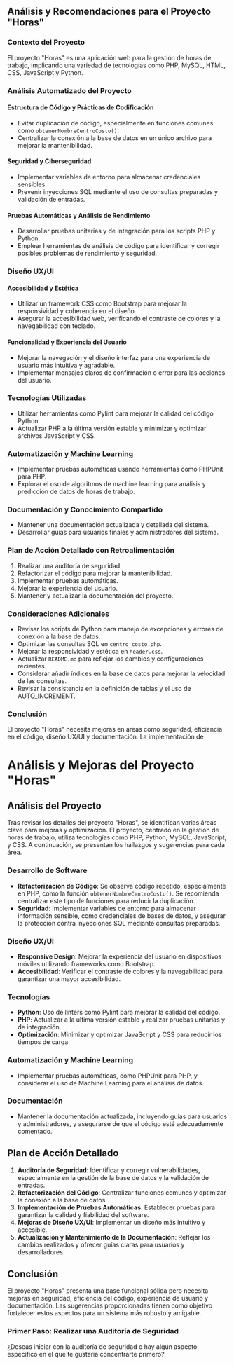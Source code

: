 ## Análisis y Recomendaciones para el Proyecto "Horas"

### Contexto del Proyecto
El proyecto "Horas" es una aplicación web para la gestión de horas de trabajo, implicando una variedad de tecnologías como PHP, MySQL, HTML, CSS, JavaScript y Python.

### Análisis Automatizado del Proyecto

#### Estructura de Código y Prácticas de Codificación
- Evitar duplicación de código, especialmente en funciones comunes como `obtenerNombreCentroCosto()`.
- Centralizar la conexión a la base de datos en un único archivo para mejorar la mantenibilidad.

#### Seguridad y Ciberseguridad
- Implementar variables de entorno para almacenar credenciales sensibles.
- Prevenir inyecciones SQL mediante el uso de consultas preparadas y validación de entradas.

#### Pruebas Automáticas y Análisis de Rendimiento
- Desarrollar pruebas unitarias y de integración para los scripts PHP y Python.
- Emplear herramientas de análisis de código para identificar y corregir posibles problemas de rendimiento y seguridad.

### Diseño UX/UI

#### Accesibilidad y Estética
- Utilizar un framework CSS como Bootstrap para mejorar la responsividad y coherencia en el diseño.
- Asegurar la accesibilidad web, verificando el contraste de colores y la navegabilidad con teclado.

#### Funcionalidad y Experiencia del Usuario
- Mejorar la navegación y el diseño interfaz para una experiencia de usuario más intuitiva y agradable.
- Implementar mensajes claros de confirmación o error para las acciones del usuario.

### Tecnologías Utilizadas
- Utilizar herramientas como Pylint para mejorar la calidad del código Python.
- Actualizar PHP a la última versión estable y minimizar y optimizar archivos JavaScript y CSS.

### Automatización y Machine Learning
- Implementar pruebas automáticas usando herramientas como PHPUnit para PHP.
- Explorar el uso de algoritmos de machine learning para análisis y predicción de datos de horas de trabajo.

### Documentación y Conocimiento Compartido
- Mantener una documentación actualizada y detallada del sistema.
- Desarrollar guías para usuarios finales y administradores del sistema.

### Plan de Acción Detallado con Retroalimentación
1. Realizar una auditoría de seguridad.
2. Refactorizar el código para mejorar la mantenibilidad.
3. Implementar pruebas automáticas.
4. Mejorar la experiencia del usuario.
5. Mantener y actualizar la documentación del proyecto.

### Consideraciones Adicionales
- Revisar los scripts de Python para manejo de excepciones y errores de conexión a la base de datos.
- Optimizar las consultas SQL en `centro_costo.php`.
- Mejorar la responsividad y estética en `header.css`.
- Actualizar `README.md` para reflejar los cambios y configuraciones recientes.
- Considerar añadir índices en la base de datos para mejorar la velocidad de las consultas.
- Revisar la consistencia en la definición de tablas y el uso de AUTO_INCREMENT.

### Conclusión
El proyecto "Horas" necesita mejoras en áreas como seguridad, eficiencia en el código, diseño UX/UI y documentación. La implementación de

# Análisis y Mejoras del Proyecto "Horas"

## Análisis del Proyecto
Tras revisar los detalles del proyecto "Horas", se identifican varias áreas clave para mejoras y optimización. El proyecto, centrado en la gestión de horas de trabajo, utiliza tecnologías como PHP, Python, MySQL, JavaScript, y CSS. A continuación, se presentan los hallazgos y sugerencias para cada área.

### Desarrollo de Software
- **Refactorización de Código**: Se observa código repetido, especialmente en PHP, como la función `obtenerNombreCentroCosto()`. Se recomienda centralizar este tipo de funciones para reducir la duplicación.
- **Seguridad**: Implementar variables de entorno para almacenar información sensible, como credenciales de bases de datos, y asegurar la protección contra inyecciones SQL mediante consultas preparadas.

### Diseño UX/UI
- **Responsive Design**: Mejorar la experiencia del usuario en dispositivos móviles utilizando frameworks como Bootstrap.
- **Accesibilidad**: Verificar el contraste de colores y la navegabilidad para garantizar una mayor accesibilidad.

### Tecnologías
- **Python**: Uso de linters como Pylint para mejorar la calidad del código.
- **PHP**: Actualizar a la última versión estable y realizar pruebas unitarias y de integración.
- **Optimización**: Minimizar y optimizar JavaScript y CSS para reducir los tiempos de carga.

### Automatización y Machine Learning
- Implementar pruebas automáticas, como PHPUnit para PHP, y considerar el uso de Machine Learning para el análisis de datos.

### Documentación
- Mantener la documentación actualizada, incluyendo guías para usuarios y administradores, y asegurarse de que el código esté adecuadamente comentado.

## Plan de Acción Detallado
1. **Auditoría de Seguridad**: Identificar y corregir vulnerabilidades, especialmente en la gestión de la base de datos y la validación de entradas.
2. **Refactorización del Código**: Centralizar funciones comunes y optimizar la conexión a la base de datos.
3. **Implementación de Pruebas Automáticas**: Establecer pruebas para garantizar la calidad y fiabilidad del software.
4. **Mejoras de Diseño UX/UI**: Implementar un diseño más intuitivo y accesible.
5. **Actualización y Mantenimiento de la Documentación**: Reflejar los cambios realizados y ofrecer guías claras para usuarios y desarrolladores.

## Conclusión
El proyecto "Horas" presenta una base funcional sólida pero necesita mejoras en seguridad, eficiencia del código, experiencia de usuario y documentación. Las sugerencias proporcionadas tienen como objetivo fortalecer estos aspectos para un sistema más robusto y amigable.

### Primer Paso: Realizar una Auditoría de Seguridad
¿Deseas iniciar con la auditoría de seguridad o hay algún aspecto específico en el que te gustaría concentrarte primero?